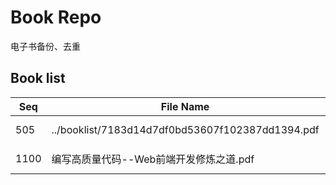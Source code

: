 Book Repo
=========

电子书备份、去重

Book list
---------

| Seq | File Name | Size | MD5 |
| --- | --------- | ---- | --- |
| 505 | ../booklist/7183d14d7df0bd53607f102387dd1394.pdf | 17.5 MB | 7183d14d7df0bd53607f102387dd1394 | 
| 1100 | 编写高质量代码--Web前端开发修炼之道.pdf | 17.5 MB | 7183d14d7df0bd53607f102387dd1394 | 

